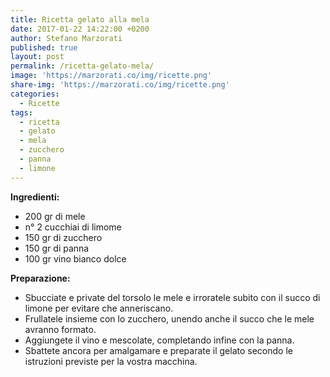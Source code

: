 ```yaml
---
title: Ricetta gelato alla mela
date: 2017-01-22 14:22:00 +0200
author: Stefano Marzorati
published: true
layout: post
permalink: /ricetta-gelato-mela/
image: 'https://marzorati.co/img/ricette.png'
share-img: 'https://marzorati.co/img/ricette.png'
categories:
  - Ricette
tags:
  - ricetta
  - gelato
  - mela
  - zucchero
  - panna
  - limone
---
```

**Ingredienti:**   

  - 200 gr di mele
  - n° 2 cucchiai di limome
  - 150 gr di zucchero
  - 150 gr di panna
  - 100 gr vino bianco dolce
  
**Preparazione:**   
  
* Sbucciate e private del torsolo le mele e irroratele subito con il succo di limone per evitare che anneriscano.   
* Frullatele insieme con lo zucchero, unendo anche il succo che le mele avranno formato.   
* Aggiungete il vino e mescolate, completando infine con la panna.   
* Sbattete ancora per amalgamare e preparate il gelato secondo le istruzioni previste per la vostra macchina.   